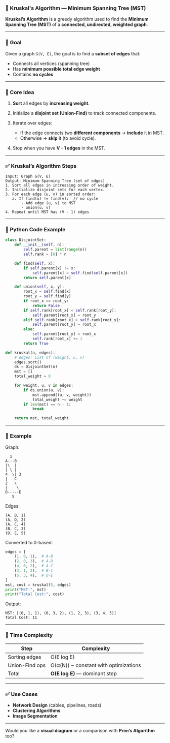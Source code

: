 ### 🌳 Kruskal's Algorithm — Minimum Spanning Tree (MST)

**Kruskal’s Algorithm** is a greedy algorithm used to find the **Minimum Spanning Tree (MST)** of a **connected, undirected, weighted graph**.

---

### 🧠 Goal

Given a graph `G(V, E)`, the goal is to find a **subset of edges** that:

* Connects all vertices (spanning tree)
* Has **minimum possible total edge weight**
* Contains **no cycles**

---

### 🔧 Core Idea

1. **Sort** all edges by **increasing weight**.
2. Initialize a **disjoint set (Union-Find)** to track connected components.
3. Iterate over edges:

   * If the edge connects two **different components** → **include** it in MST.
   * Otherwise → **skip** it (to avoid cycle).
4. Stop when you have **V - 1 edges** in the MST.

---

### ✅ Kruskal’s Algorithm Steps

```text
Input: Graph G(V, E)
Output: Minimum Spanning Tree (set of edges)
1. Sort all edges in increasing order of weight.
2. Initialize disjoint sets for each vertex.
3. For each edge (u, v) in sorted order:
   a. If find(u) != find(v):  // no cycle
       - Add edge (u, v) to MST
       - union(u, v)
4. Repeat until MST has (V - 1) edges
```

---

### 🧮 Python Code Example

```python
class DisjointSet:
    def __init__(self, n):
        self.parent = list(range(n))
        self.rank = [0] * n

    def find(self, x):
        if self.parent[x] != x:
            self.parent[x] = self.find(self.parent[x])
        return self.parent[x]

    def union(self, x, y):
        root_x = self.find(x)
        root_y = self.find(y)
        if root_x == root_y:
            return False
        if self.rank[root_x] < self.rank[root_y]:
            self.parent[root_x] = root_y
        elif self.rank[root_x] > self.rank[root_y]:
            self.parent[root_y] = root_x
        else:
            self.parent[root_y] = root_x
            self.rank[root_x] += 1
        return True

def kruskal(n, edges):
    # edges: List of (weight, u, v)
    edges.sort()
    ds = DisjointSet(n)
    mst = []
    total_weight = 0

    for weight, u, v in edges:
        if ds.union(u, v):
            mst.append((u, v, weight))
            total_weight += weight
        if len(mst) == n - 1:
            break

    return mst, total_weight
```

---

### 📌 Example

Graph:

```
  1
A---B
|\  |
| \ |
4  \| 3
|   C
2   \
|    \
D-----E
   5
```

Edges:

```
(A, B, 1)
(A, D, 2)
(A, C, 4)
(B, C, 3)
(D, E, 5)
```

Converted to 0-based:

```python
edges = [
    (1, 0, 1),  # A-B
    (2, 0, 3),  # A-D
    (4, 0, 2),  # A-C
    (3, 1, 2),  # B-C
    (5, 3, 4),  # D-E
]
mst, cost = kruskal(5, edges)
print("MST:", mst)
print("Total Cost:", cost)
```

Output:

```
MST: [(0, 1, 1), (0, 3, 2), (1, 2, 3), (3, 4, 5)]
Total Cost: 11
```

---

### 🧠 Time Complexity

| Step           | Complexity                             |
| -------------- | -------------------------------------- |
| Sorting edges  | O(E log E)                             |
| Union-Find ops | O(α(N)) \~ constant with optimizations |
| Total          | **O(E log E)** — dominant step         |

---

### ✅ Use Cases

* **Network Design** (cables, pipelines, roads)
* **Clustering Algorithms**
* **Image Segmentation**

---

Would you like a **visual diagram** or a comparison with **Prim’s Algorithm** too?
